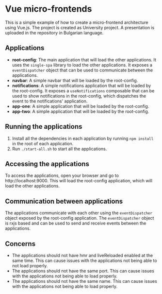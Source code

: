 # Vue micro-frontends
This is a simple example of how to create a micro-frontend architecture using Vue.js.
The project is created as University project. A presentation is uploaded in the repository in Bulgarian language.

## Applications
- **root-config**: The main application that will load the other applications. It uses the `single-spa` library to load the other applications. It exposes a `eventDispatcher` object that can be used to communicate between the applications.
- **navbar**: A simple navbar that will be loaded by the root-config.
- **notifications**: A simple notifications application that will be loaded by the root-config. It exposes a `useNotifications` composable that can be used to show notifications in the root-config, which dispatches the event to the notifications' application.
- **app-one**: A simple application that will be loaded by the root-config.
- **app-two**: A simple application that will be loaded by the root-config.

## Running the applications
1. Install all the dependencies in each application by running `npm install` in the root of each application.
2. Run `./start-all.sh` to start all the applications.

## Accessing the applications
To access the applications, open your browser and go to http://localhost:9000. This will load the root-config application, which will load the other applications.

## Communication between applications
The applications communicate with each other using the `eventDispatcher` object exposed by the root-config application. The `eventDispatcher` object is rxjs based and can be used to send and receive events between the applications.

## Concerns
- The applications should not have hmr and liveReloaded enabled at the same time. This can cause issues with the applications not being able to not load properly.
- The applications should not have the same port. This can cause issues with the applications not being able to load properly.
- The applications should not have the same name. This can cause issues with the applications not being able to load properly.